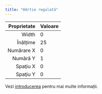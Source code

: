 ```yaml
---
title: "Hârtie regulată"
---
```


| Proprietate | Valoare |
| -----------:|:------- |
|       Width | 0       |
|    Înălțime | 25      |
|  Numărare X | 0       |
|    Numără Y | 1       |
|    Spaţiu X | 0       |
|    Spaţiu Y | 0       |

Vezi [introducerea](intro) pentru mai multe informații.
